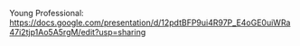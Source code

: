 Young Professional: https://docs.google.com/presentation/d/12pdtBFP9ui4R97P_E4oGE0uiWRa47i2tjp1Ao5A5rgM/edit?usp=sharing
